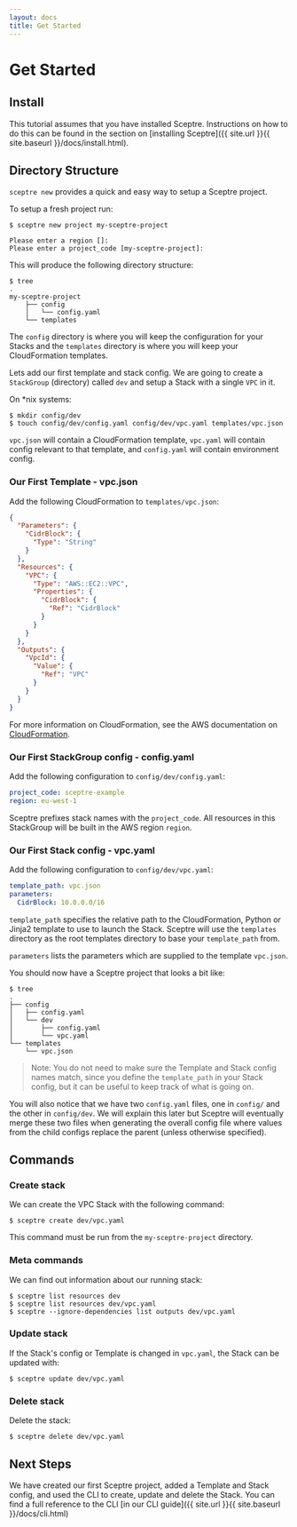 ```yaml
---
layout: docs
title: Get Started
---
```


# Get Started

## Install

This tutorial assumes that you have installed Sceptre. Instructions on how to
do this can be found in the section on [installing Sceptre]({{ site.url }}{{
site.baseurl }}/docs/install.html).

## Directory Structure

`sceptre new` provides a quick and easy way to setup a Sceptre project.

To setup a fresh project run:

```shell
$ sceptre new project my-sceptre-project

Please enter a region []:
Please enter a project_code [my-sceptre-project]:
```

This will produce the following directory structure:

```shell
$ tree
.
my-sceptre-project
    ├── config
    │   └── config.yaml
    └── templates
```

The `config` directory is where you will keep the configuration for your Stacks
and the `templates` directory is where you will keep your CloudFormation
templates.

Lets add our first template and stack config. We are going to create
a `StackGroup` (directory) called `dev` and setup a Stack with a single `VPC`
in it.

On \*nix systems:

```shell
$ mkdir config/dev
$ touch config/dev/config.yaml config/dev/vpc.yaml templates/vpc.json
```

`vpc.json` will contain a CloudFormation template, `vpc.yaml` will contain
config relevant to that template, and `config.yaml` will contain environment
config.

### Our First Template - vpc.json

Add the following CloudFormation to `templates/vpc.json`:

```json
{
  "Parameters": {
    "CidrBlock": {
      "Type": "String"
    }
  },
  "Resources": {
    "VPC": {
      "Type": "AWS::EC2::VPC",
      "Properties": {
        "CidrBlock": {
          "Ref": "CidrBlock"
        }
      }
    }
  },
  "Outputs": {
    "VpcId": {
      "Value": {
        "Ref": "VPC"
      }
    }
  }
}
```

For more information on CloudFormation, see the AWS documentation on
[CloudFormation](http://docs.aws.amazon.com/AWSCloudFormation/latest/UserGuide/Welcome.html).

### Our First StackGroup config - config.yaml

Add the following configuration to `config/dev/config.yaml`:

```yaml
project_code: sceptre-example
region: eu-west-1
```

Sceptre prefixes stack names with the `project_code`. All resources in this
StackGroup will be built in the AWS region `region`.

### Our First Stack config - vpc.yaml

Add the following configuration to `config/dev/vpc.yaml`:

```yaml
template_path: vpc.json
parameters:
  CidrBlock: 10.0.0.0/16
```

`template_path` specifies the relative path to the CloudFormation, Python or
Jinja2 template to use to launch the Stack. Sceptre will use the `templates`
directory as the root templates directory to base your `template_path` from.

`parameters` lists the parameters which are supplied to the template
`vpc.json`.

You should now have a Sceptre project that looks a bit like:

```
$ tree
.
├── config
│   ├── config.yaml
│   └── dev
│       ├── config.yaml
│       └── vpc.yaml
└── templates
    └── vpc.json
```

> Note: You do not need to make sure the Template and Stack config names
> match, since you define the `template_path` in your Stack config, but it can
> be useful to keep track of what is going on.

You will also notice that we have two `config.yaml` files, one in `config/` and
the other in `config/dev`. We will explain this later but Sceptre will
eventually merge these two files when generating the overall config file where
values from the child configs replace the parent (unless otherwise specified).

## Commands

### Create stack

We can create the VPC Stack with the following command:

```shell
$ sceptre create dev/vpc.yaml
```

This command must be run from the `my-sceptre-project` directory.

### Meta commands

We can find out information about our running stack:

```shell
$ sceptre list resources dev
$ sceptre list resources dev/vpc.yaml
$ sceptre --ignore-dependencies list outputs dev/vpc.yaml
```

### Update stack

If the Stack's config or Template is changed in `vpc.yaml`, the Stack can be
updated with:

```shell
$ sceptre update dev/vpc.yaml
```

### Delete stack

Delete the stack:

```shell
$ sceptre delete dev/vpc.yaml
```

## Next Steps

We have created our first Sceptre project, added a Template and Stack config,
and used the CLI to create, update and delete the Stack. You can find a full
reference to the CLI [in our CLI guide]({{ site.url }}{{ site.baseurl
}}/docs/cli.html)
